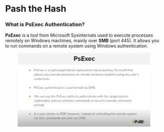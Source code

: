 # Pash the Hash

### What is PsExec Authentication?

**PsExec** is a tool from Microsoft Sysinternals used to execute processes remotely on Windows machines, mainly over **SMB** (port 445). It allows you to run commands on a remote system using Windows authentication.

<figure><img src="../../../../.gitbook/assets/image (3) (1).png" alt=""><figcaption></figcaption></figure>
